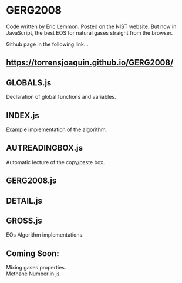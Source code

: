 # GERG2008
Code written by Eric Lemmon. Posted on the NIST website. But now in JavaScript, the best EOS for natural gases straight from the browser.  

Github page in the following link...  
## https://torrensjoaquin.github.io/GERG2008/  

## GLOBALS.js  

  Declaration of global functions and variables.  
  
## INDEX.js  

  Example implementation of the algorithm.  
  
## AUTREADINGBOX.js

  Automatic lecture of the copy/paste box.

## GERG2008.js  
## DETAIL.js  
## GROSS.js  

  EOs Algorithm implementations.  

## Coming Soon:  
Mixing gases properties.  
Methane Number in js.  
